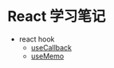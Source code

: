 # React 学习笔记

- react hook
  - [useCallback](/pages/react-api-study/hook/useCallback)
  - [useMemo](/pages/react-api-study/hook/useMemo)
